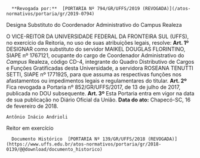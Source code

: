       **Revogada por:**  [PORTARIA Nº 794/GR/UFFS/2019 (REVOGADA)](/atos-normativos/portaria/gr/2019-0794) 

   Designa Substituto do Coordenador Administrativo do Campus Realeza  

 O VICE-REITOR DA UNIVERSIDADE FEDERAL DA FRONTEIRA SUL (UFFS), no exercício da Reitoria, no uso de suas atribuições legais, resolve:   **Art. 1º** DESIGNAR como substituto do servidor MAIKEL DOUGLAS FLORINTINO, SIAPE nº 1767121, ocupante do cargo de Coordenador Administrativo do *Campus* Realeza, código CD-4, integrante do Quadro Distributivo de Cargos e Funções Gratificadas desta Universidade, a servidora ROSEANA TENUTTI SETTI, SIAPE nº 1771925, para que assuma as respectivas funções nos afastamentos ou impedimentos legais e regulamentares do titular.   **Art. 2º** Fica revogada a Portaria nº 852/GR/UFFS/2017, de 13 de julho de 2017, publicada no DOU subsequente.   **Art. 3º** Esta Portaria entra em vigor na data de sua publicação no Diário Oficial da União.      **Data do ato:** Chapecó-SC, 16 de fevereiro de 2018.   
 

    Antônio Inácio Andrioli   
 Reitor em exercício 

      Documento Histórico  [PORTARIA Nº 139/GR/UFFS/2018 (REVOGADA)](https://www.uffs.edu.br/atos-normativos/portaria/gr/2018-0139/@@download/documento_historico)     
      